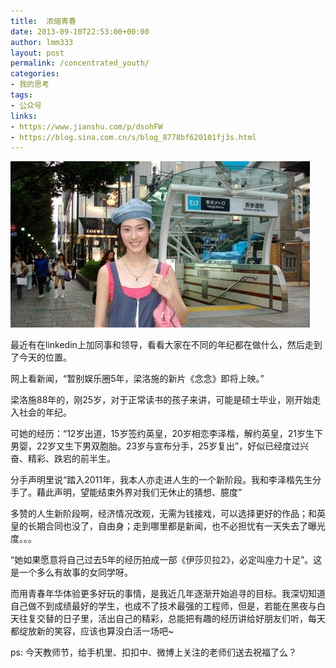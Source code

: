 ```yaml
---
title:  浓缩青春
date: 2013-09-10T22:53:00+00:00
author: lmm333
layout: post
permalink: /concentrated_youth/
categories:
- 我的思考
tags:
- 公众号
links:
- https://www.jianshu.com/p/dsohFW
- https://blog.sina.com.cn/s/blog_8778bf620101fj3s.html
---
```

![](../images/sina_blog_image2.jpeg)

最近有在linkedin上加同事和领导，看看大家在不同的年纪都在做什么，然后走到了今天的位置。

网上看新闻，“暂别娱乐圈5年，梁洛施的新片《念念》即将上映。”

梁洛施88年的，刚25岁，对于正常读书的孩子来讲，可能是硕士毕业，刚开始走入社会的年纪。

可她的经历：“12岁出道，15岁签约英皇，20岁相恋李泽楷，解约英皇，21岁生下男婴，22岁又生下男双胞胎。23岁与宣布分手，25岁复出”，好似已经度过兴奋、精彩、跌宕的前半生。

分手声明里说“踏入2011年，我本人亦走进人生的一个新阶段。我和李泽楷先生分手了。藉此声明，望能结束外界对我们无休止的猜想、臆度”

多赞的人生新阶段啊，经济情况改观，无需为钱接戏，可以选择更好的作品；和英皇的长期合同也没了，自由身；走到哪里都是新闻，也不必担忧有一天失去了曝光度。。。

“她如果愿意将自己过去5年的经历拍成一部《伊莎贝拉2》，必定叫座力十足”。这是一个多么有故事的女同学呀。

而用青春年华体验更多好玩的事情，是我近几年逐渐开始追寻的目标。我深切知道自己做不到成绩最好的学生，也成不了技术最强的工程师，但是，若能在黑夜与白天往复交替的日子里，活出自己的精彩，总能把有趣的经历讲给好朋友们听，每天都绽放新的笑容，应该也算没白活一场吧~

ps: 今天教师节，给手机里、扣扣中、微博上关注的老师们送去祝福了么？